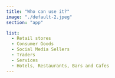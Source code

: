```yaml
---
title: "Who can use it?"
image: "./default-2.jpeg"
section: "app"

list:
  - Retail stores
  - Consumer Goods
  - Social Media Sellers
  - Traders
  - Services
  - Hotels, Restaurants, Bars and Cafes
---
```


